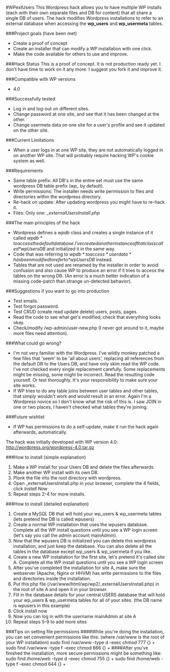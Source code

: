 #WPextUsers
This Wordpress hack allows you to have multiple WP installs (each with their own separate files and DB for content) that all share a single DB of users. The hack modifies Wordpress installations to refer to an external database when accessing the **wp_users** and **wp_usermeta** tables.

###Project goals (have been met)
* Create a proof of concept
* Create an installer that can modify a WP installation with one click.
* Make the code available for others to use and improve.

###Hack Status
This is a proof of concept. It is not production ready yet. I don't have time to work on it any more. I suggest you fork it and improve it.

###Compatible with WP versions
* 4.0

###Successfully tested
* Log in and log-out on different sites.
* Change password at one site, and see that it has been changed at the other.
* Change usermeta data on one site for a user's profile and see it updated on the other site.

###Current Limitations
* When a user logs in at one WP site, they are not automatically logged in on another WP site. That will probably require hacking WP's cookie system as well.

###Requirements
* Same table prefix: All DB's in the entire set must use the same wordpress DB table prefix (*wp_* by default).
* Write permissions: The installer needs write permission to files and directories within the wordpress directory.
* Re-hack on update: After updating wordpress you might have to re-hack it.
* Files: Only one: *_externalUsersInstall.php*

###The main principles of the hack
* Wordpress defines a *wpdb* class and creates a single instance of it called *$wpdb* to access the default database. I've created another instance of that class called *$wpUsersDB* and initialized it in the same way.
* Code that was referring to *$wpdb* to access *user data* has been modified to refer to *$wpUsersDB* instead.
* Tables that are not used are renamed by the installer in order to avoid confusion and also cause WP to produce an error if it tries to access the tables on the wrong DB. (An error is a much better indication of a missing code-patch than strange un-detected behavior).

###Suggestions if you want to go into production
* Test emails.
* Test forgot password.
* Test CRUD (create read update delete) users, posts, pages.
* Read the code to see what get's modified, check that everything looks okay.
* Check/modify /wp-admin/user-new.php (I never got around to it, maybe more files need attention).

###What could go wrong?
* I'm not very familiar with the Wordpress. I've wildly monkey patched a few files that 'seem' to be 'all about users', replacing all references from the default DB to the Users DB, and have only skim read the WP code. I've not checked every single replacement carefully. Some replacements might be missing, some might be incorrect. Read the resulting code yourself. Or test thoroughly. It's your responsibility to make sure your site works.
* If WP tries to do any table joins between user tables and other tables, that simply wouldn't work and would result in an error. Again I'm a Wordpress novice so I don't know what the risk of this is. I saw JOIN in one or two places, I haven't checked what tables they're joining.

###Future wishlist
* If WP has permissions to do a self-update, make it run the hack again afterwards, automatically.

The hack was initially developed with WP version 4.0: http://wordpress.org/wordpress-4.0.tar.gz

###How to install (simple explanation)
1. Make a WP install for your Users DB and delete the files afterwards.
2. Make another WP install with its own DB.
3. Plonk the file into the root directory with wordpress.
4. Open _externalUsersInstall.php in your browser, complete the 4 fields, click *Install Now*
5. Repeat steps 2-4 for more installs.

###How to install (detailed explanation)
1. Create a MySQL DB that will hold your wp_users & wp_usermeta tables (lets pretend the DB is called wpusers)
2. Create a normal WP installation that uses the wpusers database. Complete all the WP install questions until you see a WP login screen (let's say you call the admin account mainAdmin).
3. Now that the wpusers DB is initialized you can delete this wordpress installation, and just keep the database. You can also delete all the tables in the database except wp_users & wp_usermeta if you like.
4. Create a new WP installation for the first site, let's pretend it's called site A. Complete all the WP install questions until you see a WP login screen
5. After you've completed the installation for site A, make sure the webserver (Apache, Nginx or HHVM) has write permissions to the files and directories inside the installation.
6. Put this php file (/var/www/html/wp/wp2/_externalUsersInstall.php) in the root of site A and open it in your browser.
7. Fill in the database details for your central USERS database that will hold your wp_users & wp_usermeta tables for all of your sites. (the DB name is wpusers in this example)
8. Click install now
9. Now you can log in with the username mainAdmin at site A
10. Repeat steps 5-9 to add more sites

###Tips on setting file permissions
####While you're doing the installation, you can set convenient permissions like this: (where /var/www is the root of your WP installation)
sudo find /var/www -type d -exec chmod 777 {} +
sudo find /var/www -type f -exec chmod 666 {} +
####After you've finished the installation, more secure permissions might be something like:
sudo find /home/web -type d -exec chmod 755 {} +
sudo find /home/web -type f -exec chmod 644 {} +


